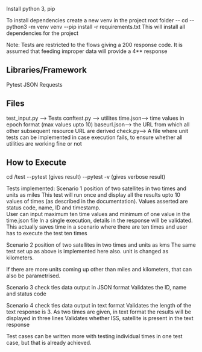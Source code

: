 Install python 3, pip

To install dependencies create a new venv in the project root folder
-- cd <projectfolder>
-- python3 -m venv venv
--pip install -r requirements.txt
This will install all dependencies for the project



Note: Tests are restricted to the flows giving a 200 response code. It is assumed that feeding improper data will provide a 4** response

Libraries/Framework
------------------
Pytest
JSON
Requests

Files
---------------
test_input.py --> Tests
conftest.py --> utilites
time.json--> time values in epoch format (max values upto 10) 
baseurl.json--> the URL from which all other subsequent resource URL are derived
check.py--> A file where unit tests can be implemented in case execution fails, to ensure whether all utilities are working fine or not


How to Execute
----------------------
cd <project folder>/test
--pytest (gives result)
--pytest -v (gives verbose result)


Tests implemented:
Scenario 1
position of two satellites in two times and units as miles
    This test will run once and display all the results upto 10 values of times (as described in the documentation).
    Values asserted are status code, name, ID and timestamp.     
    User can input maximum ten time values and minimum of one value in the time.json file
    In a single execution, details in the response will be validated. This actually saves time in a scenario where there are ten times and user has to execute the test ten times

Scenario 2
position of two satellites in two times and units as kms
    The same test set up as above is implemented here also. unit is changed as kilometers.

If there are more units coming up other than miles and kilometers, that can also be parametrised.

Scenario 3
check tles data output in JSON format
Validates the ID, name and status code
    
Scenario 4
check tles data output in text format
    Validates the length of the text response is 3. As two times are given, in text format the results will be displayed in three lines
    Validates whether ISS, satellite is present in the text response
 

Test cases can be written more with testing individual times in one test case, but that is already achieved. 

